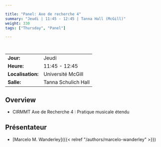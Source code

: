 ```yaml
---

title: "Panel: Axe de recherche 4"
summary: "Jeudi | 11:45 - 12:45 | Tanna Hall (McGill)"
weight: 330
tags: ["Thursday", "Panel"]

---
```


<br>

| | |
| - | - |
| **Jour:** | Jeudi |
| **Heure:** | 11:45 - 12:45 |
| **Localisation:** | Université McGill |
| **Salle:** | Tanna Schulich Hall |

## Overview

- CIRMMT Axe de Recherche 4 : Pratique musicale étendu

## Présentateur

- [Marcelo M. Wanderley]({{< relref "/authors/marcelo-wanderley" >}})